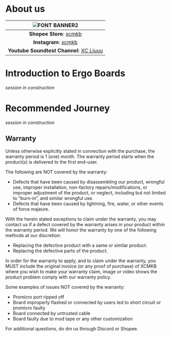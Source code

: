 # About us 

|![FONT BANNER2](https://user-images.githubusercontent.com/79617315/150896025-84734927-8556-42e7-a86a-dfe9486511f7.png)|
|:--:|
|**Shopee Store**:  [xcmkb](https://shopee.com.my/xchclow3)|
|**Instagram**: [xcmkb](https://www.instagram.com/_xcmkb_/)|
|**Youtube Soundtest Channel**: [XC Liuuu](https://www.youtube.com/channel/UCvQI0v8S-CBj1n7SkNGDPmw)|


# Introduction to Ergo Boards
*session in construction*

# Recommended Journey 
*session in construction*

## Warranty 
Unless otherwise explicitly stated in connection with the purchase, the warranty period is 1 (one) month. The warranty period starts when the product(s) is delivered to the first end-user.

The following are NOT covered by the warranty:
- Defects that have been caused by disassembling our product, wrongful use, improper installation, non-factory repairs/modifications, or improper adjustment of the product, or neglect, including but not limited to “burn-in”, and similar wrongful use.
- Defects that have been caused by lightning, fire, water, or other events of force majeure.

With the herein stated exceptions to claim under the warranty, you may contact us if a defect covered by the warranty arises in your product within the warranty period. We will honor the warranty by one of the following methods at our discretion:
- Replacing the defective product with a same or similar product.
- Replacing the defective parts of the product.

In order for the warranty to apply, and to claim under the warranty, you MUST include the original invoice (or any proof of purchase) of XCMKB where you wish to make your warranty claim, image or video shows the product problem comply with our warranty policy.

Some examples of issues NOT covered by the warranty:
- Promicro port ripped off
- Board improperly flashed or connected by users led to short circuit or promicro faulty
- Board connected by untrusted cable
- Board faulty due to mod tape or any other customization 

For additional questions, do dm us through Discord or Shopee.
